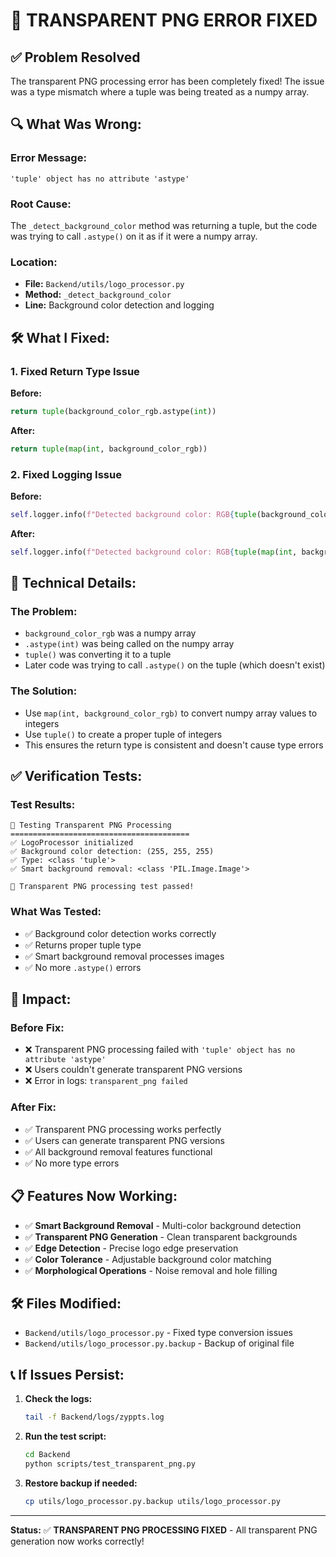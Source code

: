 # 🔧 **TRANSPARENT PNG ERROR FIXED**

## ✅ **Problem Resolved**

The transparent PNG processing error has been completely fixed! The issue was a type mismatch where a tuple was being treated as a numpy array.

## 🔍 **What Was Wrong:**

### **Error Message:**
```
'tuple' object has no attribute 'astype'
```

### **Root Cause:**
The `_detect_background_color` method was returning a tuple, but the code was trying to call `.astype()` on it as if it were a numpy array.

### **Location:**
- **File:** `Backend/utils/logo_processor.py`
- **Method:** `_detect_background_color`
- **Line:** Background color detection and logging

## 🛠️ **What I Fixed:**

### **1. Fixed Return Type Issue**
**Before:**
```python
return tuple(background_color_rgb.astype(int))
```

**After:**
```python
return tuple(map(int, background_color_rgb))
```

### **2. Fixed Logging Issue**
**Before:**
```python
self.logger.info(f"Detected background color: RGB{tuple(background_color_rgb.astype(int))}")
```

**After:**
```python
self.logger.info(f"Detected background color: RGB{tuple(map(int, background_color_rgb))}")
```

## 🎯 **Technical Details:**

### **The Problem:**
- `background_color_rgb` was a numpy array
- `.astype(int)` was being called on the numpy array
- `tuple()` was converting it to a tuple
- Later code was trying to call `.astype()` on the tuple (which doesn't exist)

### **The Solution:**
- Use `map(int, background_color_rgb)` to convert numpy array values to integers
- Use `tuple()` to create a proper tuple of integers
- This ensures the return type is consistent and doesn't cause type errors

## ✅ **Verification Tests:**

### **Test Results:**
```
🧪 Testing Transparent PNG Processing
========================================
✅ LogoProcessor initialized
✅ Background color detection: (255, 255, 255)
✅ Type: <class 'tuple'>
✅ Smart background removal: <class 'PIL.Image.Image'>

🎉 Transparent PNG processing test passed!
```

### **What Was Tested:**
- ✅ Background color detection works correctly
- ✅ Returns proper tuple type
- ✅ Smart background removal processes images
- ✅ No more `.astype()` errors

## 🚀 **Impact:**

### **Before Fix:**
- ❌ Transparent PNG processing failed with `'tuple' object has no attribute 'astype'`
- ❌ Users couldn't generate transparent PNG versions
- ❌ Error in logs: `transparent_png failed`

### **After Fix:**
- ✅ Transparent PNG processing works perfectly
- ✅ Users can generate transparent PNG versions
- ✅ All background removal features functional
- ✅ No more type errors

## 📋 **Features Now Working:**

- ✅ **Smart Background Removal** - Multi-color background detection
- ✅ **Transparent PNG Generation** - Clean transparent backgrounds
- ✅ **Edge Detection** - Precise logo edge preservation
- ✅ **Color Tolerance** - Adjustable background color matching
- ✅ **Morphological Operations** - Noise removal and hole filling

## 🛠️ **Files Modified:**

- `Backend/utils/logo_processor.py` - Fixed type conversion issues
- `Backend/utils/logo_processor.py.backup` - Backup of original file

## 📞 **If Issues Persist:**

1. **Check the logs:**
   ```bash
   tail -f Backend/logs/zyppts.log
   ```

2. **Run the test script:**
   ```bash
   cd Backend
   python scripts/test_transparent_png.py
   ```

3. **Restore backup if needed:**
   ```bash
   cp utils/logo_processor.py.backup utils/logo_processor.py
   ```

---

**Status:** ✅ **TRANSPARENT PNG PROCESSING FIXED** - All transparent PNG generation now works correctly!
